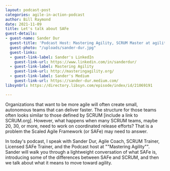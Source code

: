 ```yaml
---
layout: podcast-post
categories: agile-in-action-podcast
author: Bill Raymond
date: 2021-11-09
title: Let's talk about SAFe
guest-details:
- guest-name: Sander Dur
  guest-title: 'Podcast Host: Mastering Agility, SCRUM Master at agilitymasters.com'
  guest-photo: "/uploads/sander-dur.jpg"
  guest-links:
  - guest-link-label: Sander's LinkedIn
    guest-link-url: https://www.linkedin.com/in/sanderdur/
  - guest-link-label: Mastering Agility
    guest-link-url: http://masteringagility.org/
  - guest-link-label: Sander's Medium
    guest-link-url: https://sander-dur.medium.com/
libsynUrl: https://directory.libsyn.com/episode/index/id/21069191

---
```

Organizations that want to be more agile will often create small, autonomous teams that can deliver faster. The structure for those teams often looks similar to those defined by SCRUM \[include a link to SCRUM.org\]. However, what happens when many SCRUM teams, maybe 20, 30, or more, need to work on coordinated release efforts? That is a problem the Scaled Agile Framework (or SAFe) may need to answer.

In today's podcast, I speak with Sander Dur, Agile Coach, SCRUM Trainer, Licensed SAFe Trainer, and the Podcast host at ""Mastering Agility"". Sander will walk you through a lightweight conversation of what SAFe is, introducing some of the differences between SAFe and SCRUM, and then we talk about what it means to move toward agility.